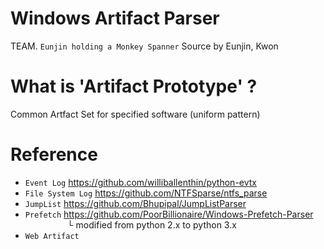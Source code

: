# Windows Artifact Parser
TEAM. `Eunjin holding a Monkey Spanner`
Source by Eunjin, Kwon

# What is 'Artifact Prototype' ?
Common Artfact Set for specified software (uniform pattern)

# Reference
* `Event Log`         https://github.com/williballenthin/python-evtx <br>
* `File System Log`   https://github.com/NTFSparse/ntfs_parse <br>
* `JumpList`          https://github.com/Bhupipal/JumpListParser <br>
* `Prefetch`          https://github.com/PoorBillionaire/Windows-Prefetch-Parser <br>
&nbsp;&nbsp;&nbsp;&nbsp;&nbsp;&nbsp;&nbsp;&nbsp;&nbsp;&nbsp;&nbsp;&nbsp;&nbsp;&nbsp;&nbsp;&nbsp;&nbsp;└ modified from python 2.x to python 3.x
* `Web Artifact`
